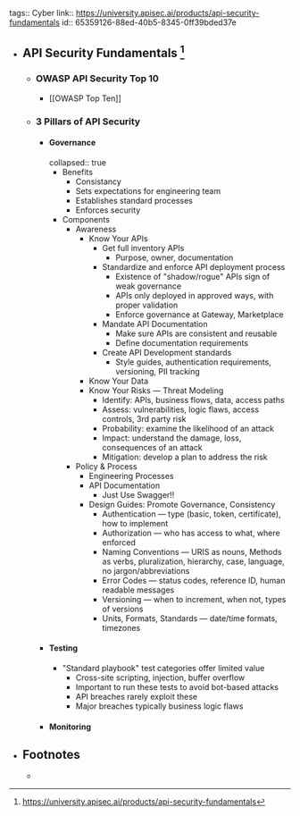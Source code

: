 tags:: Cyber
link:: https://university.apisec.ai/products/api-security-fundamentals
id:: 65359126-88ed-40b5-8345-0ff39bded37e

- ## API Security Fundamentals [^1]
	- ### OWASP API Security Top 10
		- [[OWASP Top Ten]]
	- ### 3 Pillars of API Security
		- #### Governance
		  collapsed:: true
			- Benefits
				- Consistancy
				- Sets expectations for engineering team
				- Establishes standard processes
				- Enforces security
			- Components
				- Awareness
					- Know Your APIs
						- Get full inventory APIs
							- Purpose, owner, documentation
						- Standardize and enforce API deployment process
							- Existence of "shadow/rogue" APIs sign of weak governance
							- APIs only deployed in approved ways, with proper validation
							- Enforce governance at Gateway, Marketplace
						- Mandate API Documentation
							- Make sure APIs are consistent and reusable
							- Define documentation requirements
						- Create API Development standards
							- Style guides, authentication requirements, versioning, PII tracking
					- Know Your Data
					- Know Your Risks — Threat Modeling
						- Identify: APIs, business flows, data, access paths
						- Assess: vulnerabilities, logic flaws, access controls, 3rd party risk
						- Probability: examine the likelihood of an attack
						- Impact: understand the damage, loss, consequences of an attack
						- Mitigation: develop a plan to address the risk
				- Policy & Process
					- Engineering Processes
					- API Documentation
						- Just Use Swagger!!
					- Design Guides: Promote Governance, Consistency
						- Authentication — type (basic, token, certificate), how to implement
						- Authorization — who has access to what, where enforced
						- Naming Conventions — URIS as nouns, Methods as verbs, pluralization, hierarchy, case, language, no jargon/abbreviations
						- Error Codes — status codes, reference ID, human readable messages
						- Versioning — when to increment, when not, types of versions
						- Units, Formats, Standards — date/time formats, timezones
		- #### Testing
			- "Standard playbook" test categories offer limited value
				- Cross-site scripting, injection, buffer overflow
				- Important to run these tests to avoid bot-based attacks
				- API breaches rarely exploit these
				- Major breaches typically business logic flaws
		- #### Monitoring
- ## Footnotes
	- [^1]: https://university.apisec.ai/products/api-security-fundamentals
